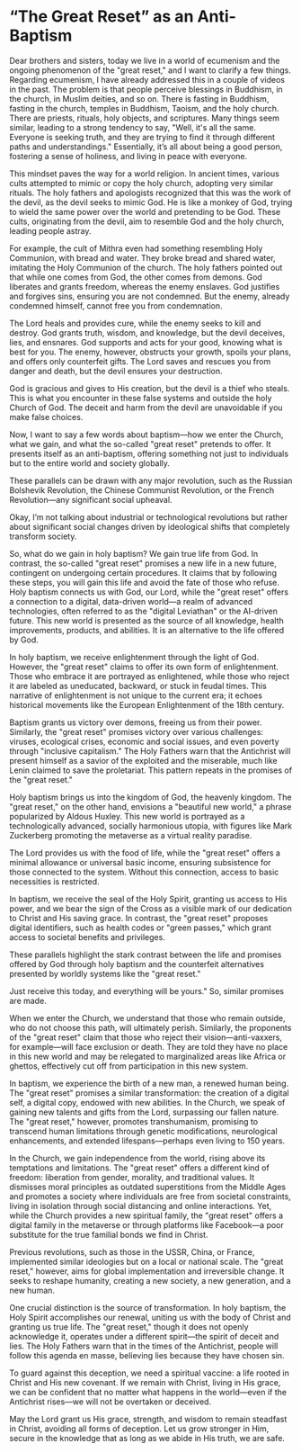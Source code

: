 # “The Great Reset” as an Anti-Baptism

Dear brothers and sisters, today we live in a world of ecumenism and the ongoing phenomenon of the "great reset," and I want to clarify a few things.  
Regarding ecumenism, I have already addressed this in a couple of videos in the past. The problem is that people perceive blessings in Buddhism, in the church, in Muslim deities, and so on. There is fasting in Buddhism, fasting in the church, temples in Buddhism, Taoism, and the holy church. There are priests, rituals, holy objects, and scriptures. Many things seem similar, leading to a strong tendency to say, "Well, it's all the same. Everyone is seeking truth, and they are trying to find it through different paths and understandings." Essentially, it’s all about being a good person, fostering a sense of holiness, and living in peace with everyone.  

This mindset paves the way for a world religion. In ancient times, various cults attempted to mimic or copy the holy church, adopting very similar rituals. The holy fathers and apologists recognized that this was the work of the devil, as the devil seeks to mimic God. He is like a monkey of God, trying to wield the same power over the world and pretending to be God. These cults, originating from the devil, aim to resemble God and the holy church, leading people astray.  

For example, the cult of Mithra even had something resembling Holy Communion, with bread and water. They broke bread and shared water, imitating the Holy Communion of the church. The holy fathers pointed out that while one comes from God, the other comes from demons. God liberates and grants freedom, whereas the enemy enslaves. God justifies and forgives sins, ensuring you are not condemned. But the enemy, already condemned himself, cannot free you from condemnation.  

The Lord heals and provides cure, while the enemy seeks to kill and destroy. God grants truth, wisdom, and knowledge, but the devil deceives, lies, and ensnares. God supports and acts for your good, knowing what is best for you. The enemy, however, obstructs your growth, spoils your plans, and offers only counterfeit gifts. The Lord saves and rescues you from danger and death, but the devil ensures your destruction.  

God is gracious and gives to His creation, but the devil is a thief who steals. This is what you encounter in these false systems and outside the holy Church of God. The deceit and harm from the devil are unavoidable if you make false choices.  

Now, I want to say a few words about baptism—how we enter the Church, what we gain, and what the so-called "great reset" pretends to offer. It presents itself as an anti-baptism, offering something not just to individuals but to the entire world and society globally.  

These parallels can be drawn with any major revolution, such as the Russian Bolshevik Revolution, the Chinese Communist Revolution, or the French Revolution—any significant social upheaval.

Okay, I’m not talking about industrial or technological revolutions but rather about significant social changes driven by ideological shifts that completely transform society.  

So, what do we gain in holy baptism? We gain true life from God. In contrast, the so-called "great reset" promises a new life in a new future, contingent on undergoing certain procedures. It claims that by following these steps, you will gain this life and avoid the fate of those who refuse. Holy baptism connects us with God, our Lord, while the "great reset" offers a connection to a digital, data-driven world—a realm of advanced technologies, often referred to as the "digital Leviathan" or the AI-driven future. This new world is presented as the source of all knowledge, health improvements, products, and abilities. It is an alternative to the life offered by God.  

In holy baptism, we receive enlightenment through the light of God. However, the "great reset" claims to offer its own form of enlightenment. Those who embrace it are portrayed as enlightened, while those who reject it are labeled as uneducated, backward, or stuck in feudal times. This narrative of enlightenment is not unique to the current era; it echoes historical movements like the European Enlightenment of the 18th century.  

Baptism grants us victory over demons, freeing us from their power. Similarly, the "great reset" promises victory over various challenges: viruses, ecological crises, economic and social issues, and even poverty through "inclusive capitalism." The Holy Fathers warn that the Antichrist will present himself as a savior of the exploited and the miserable, much like Lenin claimed to save the proletariat. This pattern repeats in the promises of the "great reset."  

Holy baptism brings us into the kingdom of God, the heavenly kingdom. The "great reset," on the other hand, envisions a "beautiful new world," a phrase popularized by Aldous Huxley. This new world is portrayed as a technologically advanced, socially harmonious utopia, with figures like Mark Zuckerberg promoting the metaverse as a virtual reality paradise.  

The Lord provides us with the food of life, while the "great reset" offers a minimal allowance or universal basic income, ensuring subsistence for those connected to the system. Without this connection, access to basic necessities is restricted.  

In baptism, we receive the seal of the Holy Spirit, granting us access to His power, and we bear the sign of the Cross as a visible mark of our dedication to Christ and His saving grace. In contrast, the "great reset" proposes digital identifiers, such as health codes or "green passes," which grant access to societal benefits and privileges.  

These parallels highlight the stark contrast between the life and promises offered by God through holy baptism and the counterfeit alternatives presented by worldly systems like the "great reset."

Just receive this today, and everything will be yours." So, similar promises are made.  

When we enter the Church, we understand that those who remain outside, who do not choose this path, will ultimately perish. Similarly, the proponents of the "great reset" claim that those who reject their vision—anti-vaxxers, for example—will face exclusion or death. They are told they have no place in this new world and may be relegated to marginalized areas like Africa or ghettos, effectively cut off from participation in this new system.  

In baptism, we experience the birth of a new man, a renewed human being. The "great reset" promises a similar transformation: the creation of a digital self, a digital copy, endowed with new abilities. In the Church, we speak of gaining new talents and gifts from the Lord, surpassing our fallen nature. The "great reset," however, promotes transhumanism, promising to transcend human limitations through genetic modifications, neurological enhancements, and extended lifespans—perhaps even living to 150 years.  

In the Church, we gain independence from the world, rising above its temptations and limitations. The "great reset" offers a different kind of freedom: liberation from gender, morality, and traditional values. It dismisses moral principles as outdated superstitions from the Middle Ages and promotes a society where individuals are free from societal constraints, living in isolation through social distancing and online interactions. Yet, while the Church provides a new spiritual family, the "great reset" offers a digital family in the metaverse or through platforms like Facebook—a poor substitute for the true familial bonds we find in Christ.  

Previous revolutions, such as those in the USSR, China, or France, implemented similar ideologies but on a local or national scale. The "great reset," however, aims for global implementation and irreversible change. It seeks to reshape humanity, creating a new society, a new generation, and a new human.  

One crucial distinction is the source of transformation. In holy baptism, the Holy Spirit accomplishes our renewal, uniting us with the body of Christ and granting us true life. The "great reset," though it does not openly acknowledge it, operates under a different spirit—the spirit of deceit and lies. The Holy Fathers warn that in the times of the Antichrist, people will follow this agenda en masse, believing lies because they have chosen sin.  

To guard against this deception, we need a spiritual vaccine: a life rooted in Christ and His new covenant. If we remain with Christ, living in His grace, we can be confident that no matter what happens in the world—even if the Antichrist rises—we will not be overtaken or deceived.  

May the Lord grant us His grace, strength, and wisdom to remain steadfast in Christ, avoiding all forms of deception. Let us grow stronger in Him, secure in the knowledge that as long as we abide in His truth, we are safe.

